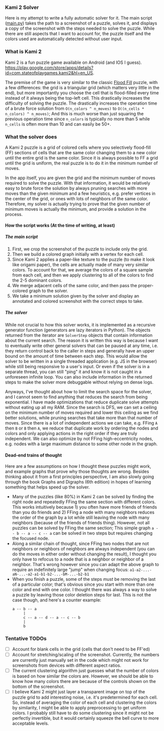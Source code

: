 ### Kami 2 Solver

Here is my attempt to write a fully automatic solver for it. The main script
([main.py](./src/main.py)) takes the path to a screenshot of a puzzle, solves
it, and displays a copy of the screenshot with the steps needed to solve
the puzzle. While there are still aspects that I want to account for, the puzzle
itself and the colors used are automatically detected without user input.

### What is Kami 2

Kami 2 is a fun puzzle game available on Android (and IOS I guess).
https://play.google.com/store/apps/details?id=com.stateofplaygames.kami2&hl=en_US.

The premise of the game is very similar to the classic [Flood Fill](https://www.chiark.greenend.org.uk/~sgtatham/puzzles/js/flood.html)
puzzle, with a few differences: the grid is a triangular grid (which matters
very little in the end), but more importantly you choose the cell that is
flood-filled every time instead of it always being the top-left cell. This
drastically increases the difficulty of solving the puzzle. The drastically
increases the operation time of a brute force solution from `O(n_colors ^
n_moves)` to `O((n_cells * n_colors) ^ n_moves)`; And this is much worse than
just squaring the previous operation time since `n_colors` is typically no more
than 5 while `n_cells` is often more than 10 and can easily be 50+.

### What the solver does

A Kami 2 puzzle is a grid of colored cells where you selectively flood-fill (FF)
sections of cells that are the same color changing them to a new color until the
entire grid is the same color. Since it is always possible to FF a grid until
the grid is uniform, the real puzzle is to do it in the minimum number of moves.

In the app itself, you are given the grid and the minimum number of moves
required to solve the puzzle. With that information, it would be relatively easy
to brute force the solution by always pruning searches with more moves than the
given minimum and a few heuristics, e.g. prefer vertices in the center of the
grid, or ones with lots of neighbors of the same color. Therefore, my solver is
actually trying to prove that the given number of minimum moves is actually the
minimum, and provide a solution in the process.

#### How the script works (At the time of writing, at least)

##### The main script

1. First, we crop the screenshot of the puzzle to include only the grid.
2. Then we build a colored graph initially with a vertex for each cell.
3. Since Kami 2 applies a paper-like texture to the puzzle (to make it look like
   origami paper), the cells are actually made of many very similar colors. To
   account for that, we average the colors of a square sample from each cell, and
   then we apply clustering to all of the colors to find the 2-5 dominant colors.
4. We merge adjacent cells of the same color, and then pass the proper-colored
   graph to the solver.
5. We take a minimum solution given by the solver and display an annotated and
   colored screenshot with the correct steps to take.

##### The solver

While not crucial to how this solver works, it is implemented as a recursive
generator function (generators are lazy iterators in Python). The objects
returned from the iterator are `SolverStep` objects that contain information
about the current search. The reason it is written this way is because I want to
eventually write other general solvers that can be paused at any time, i.e. they
return control back to the caller in steps and generally have an upper bound on
the amount of time between each step. This would allow the solver to be written
in a single threaded application (e.g. JS in the browser) while still being
responsive to a user's input. Or even if the solver is in a separate thread, you
can still "ping" it and know it is not caught in a unforeseen infinite loop. You
can also include information in the returned steps to make the solver
more debuggable without relying on dense logs.

Anyways, I've thought about how to limit the search space for the solver, and I
cannot seem to find anything that reduces the search from being exponential. I
have made optimizations that reduce duplicate solve attempts without eating up
all my RAM. Since the search is DFS, we can set a ceiling on the minimum number
of moves required and lower this ceiling as we find better solutions, while
pruning searches that take more than that number of moves. Since there is a lot
of independent actions we can take, e.g. FFing `A` then `B` or `B` then `A`, we
reduce that duplicate work by ordering the nodes and colors and only applying
actions in the right order if they are truly independent. We can also optimize
by not FFing high-eccentricity nodes, e.g. nodes with a large maximum distance
to some other node in the graph.

#### Dead-end trains of thought

Here are a few assumptions on how I thought these puzzles might work, and example
graphs that prove why those thoughts are wrong. Besides thinking about it from a
first principles perspective, I am also slowly going through the book Graphs and
Digraphs (6th edition) in hopes of learning something that helps speed up the
solver.

- Many of the puzzles (like 80%) in Kami 2 can be solved by finding the right node and
  repeatedly FFing the same section with different colors. This works
  intuitively because 1) you often have more friends of friends than you do
  friends and 2) FFing a node with many neighbors reduces the order of the graph
  by a lot while still leaving the node with many neighbors (because of the
  friends of friends thing). However, not all puzzles can be solved by FFing the
  same section; This simple graph `a -- b -- a -- c -- a` can be solved in two
  steps but requires changing the focused node.
- Along a similar chain of thought, since FFing two nodes that are not neighbors or
  neighbors of neighbors are always independent (you can do the moves in either
  order without changing the result), I thought you only have to refocus to a
  node that is a neighbor or neighbor of a neighbor. That's wrong however since
  you can adapt the above graph to require an indefinitely large "jump" when
  changing focus: `a1-a2-...-aN-...-a2-a1-b1-b2-...-bM-...-b2-b1`
- When you finish a puzzle, some of the steps *must* be removing the last of a
  particular color; that's obvious since you start with more than one color and
  end with one color. I thought there was always a way to solve a puzzle by
  leaving those color deletion steps for last. This is not the case though, and
  here's a counter example:
  ```
  a -- b -- a
       |
       c -- a -- d -- a -- c -- b
       |
       b
  ```

### Tentative TODOs

- [ ] Account for blank cells in the grid (cells that don't need to be FF'ed)
- [ ] Account for stretching/scaling of the screenshot. Currently, the numbers
      are currently just manually set in the code which might not work for
      screenshots from devices with different aspect ratios.
- [ ] The current clustering algorithm just guesses what the number of colors is
      based on how similar the colors are. However, we should be able to know
      how many colors there are because of the controls shown on the bottom of
      the screenshot.
- [ ] I believe Kami 2 might just layer a transparent image on top of the puzzle
      grid to add interesting noise, i.e. it's predetermined for each cell. So,
      instead of averaging the color of each cell and clustering the colors by
      similarity, I might be able to apply preprocessing to get uniform colors.
      I probably still have to do some clustering since it might not be
      perfectly invertible, but it would certainly squeeze the bell curve to
      more acceptable levels.
